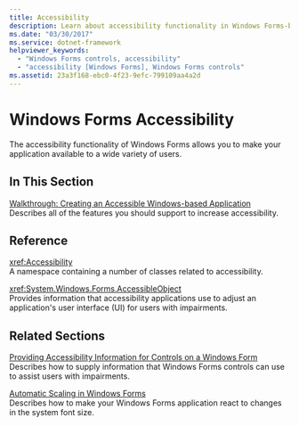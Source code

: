 ```yaml
---
title: Accessibility
description: Learn about accessibility functionality in Windows Forms-based applications with a selection of topics and tutorials.
ms.date: "03/30/2017"
ms.service: dotnet-framework
helpviewer_keywords: 
  - "Windows Forms controls, accessibility"
  - "accessibility [Windows Forms], Windows Forms controls"
ms.assetid: 23a3f168-ebc0-4f23-9efc-799109aa4a2d
---
```

# Windows Forms Accessibility

The accessibility functionality of Windows Forms allows you to make your application available to a wide variety of users.  
  
## In This Section  

 [Walkthrough: Creating an Accessible Windows-based Application](walkthrough-creating-an-accessible-windows-based-application.md)  
 Describes all of the features you should support to increase accessibility.  
  
## Reference  

 <xref:Accessibility>  
 A namespace containing a number of classes related to accessibility.  
  
 <xref:System.Windows.Forms.AccessibleObject>  
 Provides information that accessibility applications use to adjust an application's user interface (UI) for users with impairments.  
  
## Related Sections  

 [Providing Accessibility Information for Controls on a Windows Form](../controls/provide-accessibility-information.md)  
 Describes how to supply information that Windows Forms controls can use to assist users with impairments.  
  
 [Automatic Scaling in Windows Forms](../forms/autoscale.md)  
 Describes how to make your Windows Forms application react to changes in the system font size.
